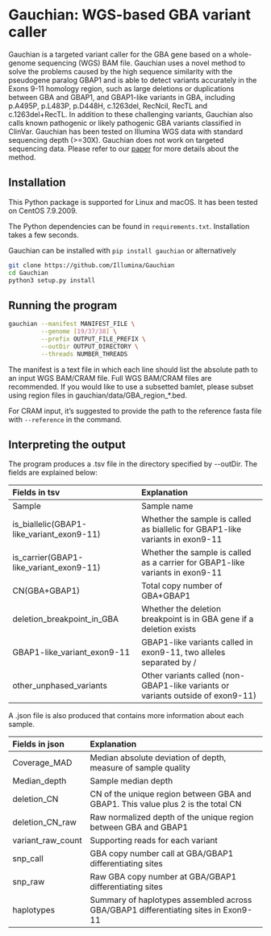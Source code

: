 # Gauchian: WGS-based GBA variant caller

Gauchian is a targeted variant caller for the GBA gene based on a whole-genome sequencing (WGS) BAM file. Gauchian uses a novel method to solve the problems caused by the high sequence similarity with the pseudogene paralog GBAP1 and is able to detect variants accurately in the Exons 9-11 homology region, such as large deletions or duplications between GBA and GBAP1, and GBAP1-like variants in GBA, including p.A495P, p.L483P, p.D448H, c.1263del, RecNciI, RecTL and c.1263del+RecTL. In addition to these challenging variants, Gauchian also calls known pathogenic or likely pathogenic GBA variants classified in ClinVar. Gauchian has been tested on Illumina WGS data with standard sequencing depth (>=30X). Gauchian does not work on targeted sequencing data. Please refer to our [paper](https://www.nature.com/articles/s42003-022-03610-7) for more details about the method.

## Installation

This Python package is supported for Linux and macOS. It has been tested on CentOS 7.9.2009.

The Python dependencies can be found in `requirements.txt`. Installation takes a few seconds.

Gauchian can be installed with `pip install gauchian` or alternatively
```bash
git clone https://github.com/Illumina/Gauchian
cd Gauchian
python3 setup.py install
```

## Running the program

```bash
gauchian --manifest MANIFEST_FILE \
         --genome [19/37/38] \
         --prefix OUTPUT_FILE_PREFIX \
         --outDir OUTPUT_DIRECTORY \
         --threads NUMBER_THREADS
```

The manifest is a text file in which each line should list the absolute path to an input WGS BAM/CRAM file. Full WGS BAM/CRAM files are recommended. If you would like to use a subsetted bamlet, please subset using region files in gauchian/data/GBA_region_*.bed.

For CRAM input, it’s suggested to provide the path to the reference fasta file with `--reference` in the command.

## Interpreting the output

The program produces a .tsv file in the directory specified by --outDir.
The fields are explained below:

| Fields in tsv                            | Explanation                                                                    |
|:-----------------------------------------|:-------------------------------------------------------------------------------|
| Sample                                   | Sample name                                                                    |
| is_biallelic(GBAP1-like_variant_exon9-11)| Whether the sample is called as biallelic for GBAP1-like variants in exon9-11  |
| is_carrier(GBAP1-like_variant_exon9-11)  | Whether the sample is called as a carrier for GBAP1-like variants in exon9-11  |
| CN(GBA+GBAP1)                            | Total copy number of GBA+GBAP1                                                 |
| deletion_breakpoint_in_GBA               | Whether the deletion breakpoint is in GBA gene if a deletion exists            |
| GBAP1-like_variant_exon9-11              | GBAP1-like variants called in exon9-11, two alleles separated by /             |
| other_unphased_variants                  | Other variants called (non-GBAP1-like variants or variants outside of exon9-11)|

A .json file is also produced that contains more information about each sample.

| Fields in json    | Explanation                                                                       |
|:------------------|:----------------------------------------------------------------------------------|
| Coverage_MAD      | Median absolute deviation of depth, measure of sample quality                     |
| Median_depth      | Sample median depth                                                               |
| deletion_CN       | CN of the unique region between GBA and GBAP1. This value plus 2 is the total CN  |
| deletion_CN_raw   | Raw normalized depth of the unique region between GBA and GBAP1                   |
| variant_raw_count | Supporting reads for each variant                                                 |
| snp_call          | GBA copy number call at GBA/GBAP1 differentiating sites                           |
| snp_raw           | Raw GBA copy number at GBA/GBAP1 differentiating sites                            |
| haplotypes        | Summary of haplotypes assembled across GBA/GBAP1 differentiating sites in Exon9-11|
